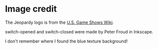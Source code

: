 # Image credit

The Jeopardy logo is from the [U.S. Game Shows Wiki](https://gameshows.fandom.com/wiki/Jeopardy!/Logo_Styles/Standard_Logo_Styles?file=Jeopardy-logo.jpg.png).

switch-opened and switch-closed were made by Peter Froud in Inkscape.

I don't remember where I found the blue texture background!
